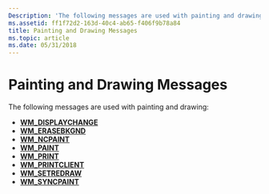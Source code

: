 ```yaml
---
Description: 'The following messages are used with painting and drawing:'
ms.assetid: ff1f72d2-163d-40c4-ab65-f406f9b78a84
title: Painting and Drawing Messages
ms.topic: article
ms.date: 05/31/2018
---
```


# Painting and Drawing Messages

The following messages are used with painting and drawing:

-   [**WM\_DISPLAYCHANGE**](wm-displaychange.md)
-   [**WM\_ERASEBKGND**](../winmsg/wm-erasebkgnd.md)
-   [**WM\_NCPAINT**](wm-ncpaint.md)
-   [**WM\_PAINT**](wm-paint.md)
-   [**WM\_PRINT**](wm-print.md)
-   [**WM\_PRINTCLIENT**](wm-printclient.md)
-   [**WM\_SETREDRAW**](wm-setredraw.md)
-   [**WM\_SYNCPAINT**](wm-syncpaint.md)

 

 